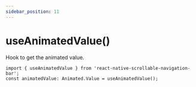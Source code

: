 ```yaml
---
sidebar_position: 11
---
```


# useAnimatedValue()

Hook to get the animated value.

```tsx
import { useAnimatedValue } from 'react-native-scrollable-navigation-bar';
const animatedValue: Animated.Value = useAnimatedValue();
```
